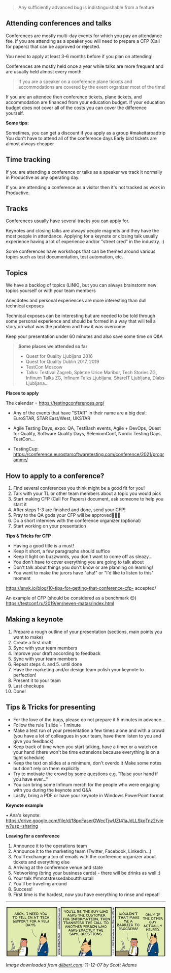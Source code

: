 >  Any sufficiently advanced bug is indistinguishable from a feature


## Attending conferences and talks

Conferences are mostly multi-day events for which you pay an attendance fee. If you are attending as a speaker you will need to prepare a CFP (Call for papers) that can be approved or rejected.

You need to apply at least 3-6 months before if you plan on attending!

Conferences are mostly held once a year while talks are more frequent and are usually held almost every month.


> If you are a speaker on a conference plane tickets and accommodations are covered by the event organizer most of the time! 

If you are an attendee then conference tickets, plane tickets, and accommodation are financed from your education budget. If your education budget does not cover all of the costs you can cover the difference yourself.

**Some tips:**

Sometimes, you can get a discount if you apply as a group #makeitaroadtrip 
You don't have to attend all of the conference days
Early bird tickets are almost always cheaper 

## Time tracking

If you are attending a conference or talks as a speaker we track it normally in Productive as any operating day.

If you are attending a conference as a visitor then it's not tracked as work in Productive.

## Tracks

Conferences usually have several tracks you can apply for.

Keynotes and closing talks are always people magnets and they have the most people in attendance. Applying for a keynote or closing talk usually experience having a lot of experience and/or "street cred" in the industry. :)

Some conferences have workshops that can be themed around various topics such as test documentation, test automation, etc. 

## Topics

We have a backlog of topics (LINK), but you can always brainstorm new topics yourself or with your team members

Anecdotes and personal experiences are more interesting than dull technical exposes 

Technical exposes can be interesting but are needed to be told through some personal experience and should be formed in a way that will tell a story on what was the problem and how it was overcome
 
Keep your presentation under 60 minutes and also save some time on Q&A

> **Some places we attended so far**
> 
> * Quest for Quality Ljubljana 2016
> * Quest for Quality Dublin 2017, 2019
> * TestCon Moscow
> * Talks: Testival Zagreb, Spletne Urice Maribor, Tech Stories ZG, Infinum Talks ZG, Infinum Talks Ljubljana, ShareIT Ljubljana, Dlabs Ljubljana...


**Places to apply**

The calendar = https://testingconferences.org/

* Any of the events that have "STAR" in their name are a big deal: EuroSTAR, STAR East/West, UKSTAR

* Agile Testing Days, expo: QA, TestBash events, Agile + DevOps, Quest for Quality, Software Quality Days, SeleniumConf, Nordic Testing Days, TestCon...

* TestingCup: https://conference.eurostarsoftwaretesting.com/conference/2021/programme/

## How to apply to a conference?

1. Find several conferences you think might be a good fit for you!
2. Talk with your TL or other team members about a topic you would pick
3. Start making CFP (Call For Papers) document, ask someone to help you start it
4. After steps 1-3 are finished and done, send your CFP!
5. Pray to the QA gods your CFP will be approved🤞🤞🤞
6. Do a short interview with the conference organizer (optional)
7. Start working on your presentation

**Tips & Tricks for CFP**

* Having a good title is a must!
* Keep it short, a few paragraphs should suffice
* Keep it light on buzzwords, you don't want to come off as sleazy...
* You don't have to cover everything you are going to talk about
* Don't talk about things you don't know or are planning on learning!
* You want to make the jurors have "aha!" or "I'd like to listen to this" moment 

https://snyk.io/blog/10-tips-for-getting-that-conference-cfp- accepted/

An example of CFP (should be considered as a benchmark 😉)
https://testconf.ru/2019/en/neven-matas/index.html

## Making a keynote

1. Prepare a rough outline of your presentation (sections, main points you want to make)
2. Create a first draft
3. Sync with your team members
4. Improve your draft according to feedback
5. Sync with your team members
6. Repeat steps 4. and 5. until done
7. Have the marketing and/or design team polish your keynote to perfection!
8. Present it to your team 
9. Last checkups 
10. Done!

## Tips & Tricks for presenting

* For the love of the bugs, please do not prepare it 5 minutes in advance...
* Follow the rule 1 slide = 1 minute
* Make a test run of your presentation a few times alone and with a crowd (you have a lot of colleagues in your team, have them listen to you and give you feedback) 
* Keep track of time when you start talking, have a timer or a watch on your hand (there won't be time extensions because everything is on a tight schedule)
* Keep the text on slides at a minimum, don't overdo it Make some notes but don't rely on them explicitly
* Try to motivate the crowd by some questions e.g. "Raise your hand if you have ever..."
* You can bring some Infinum merch for the people who were engaging with you during the keynote and Q&A
* Lastly, bring a PDF or have your keynote in Windows PowerPoint format 

**Keynote example**

• Ana's keynote: https://drive.google.com/file/d/18poFaserGWecTjwUZt41aJdLLSkqTnz2/view?usp=sharing

**Leaving for a conference**

1. Announce it to the operations team
2. Announce it to the marketing team (Twitter, Facebook, LinkedIn...)
3. You'll exchange a ton of emails with the conference organizer about tickets and everything else
4. Arriving at the conference venue and state
5. Networking (bring your business cards) - there will be drinks as well :)
6. Your talk #imnotstressedaboutthisatall
7. You'll be traveling around 
8. Success!
9. First time is the hardest, now you have everything to rinse and repeat!

---

![Appbot review message in Slack](/img/dilbert-appbot-article.gif)

*Image downloaded from [dilbert.com](https://dilbert.com/strip/2007-11-12): 11-12-07 by Scott Adams*